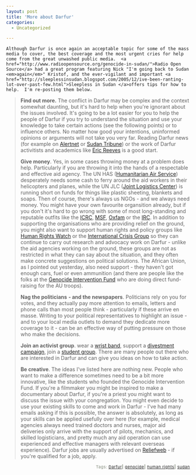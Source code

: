 ```yaml
---
layout: post
title: 'More about Darfur'
categories:
  - Uncategorized

---
```



    Although Darfur is once again an acceptable topic for some of the mass media to cover, the best coverage and the most urgent cries for help come from the great unwashed public media.  <a href="http://www.radioopensource.org/genocide-in-sudan/">Radio Open Source</a> had a great program featuring Nick "I'm going back to Sudan <em>again</em>" Kristof, and the ever-vigilant and important <a href="http://sleeplessinsudan.blogspot.com/2005/12/ive-been-ranting-lot-over-past-few.html">Sleepless in Sudan </a>offers tips for how to help.  I'm re-posting them below.

<blockquote>
<strong>Find out more.</strong> The conflict in Darfur may be complex and the context somewhat daunting, but it's hard to help when you're ignorant about the issues involved. It's going to be a lot easier for you to help the people of Darfur if you try to understand the situation and use your knowledge to take certain actions (see the following points) or to influence others. No matter how good your intentions, uninformed opinions or arguments will not take you very far. Reading Darfur news (for example on <a href="http://www.alertnet.org">Alertnet</a> or <a href="http://www.sudantribune.com">Sudan Tribune</a>) or the work of Darfur activitists and academics like <a href="http://www.sudanreeves.org">Eric Reeves</a> is a good start.

<strong>Give money</strong>. Yes, in some cases throwing money at a problem does help. Particularly if you are throwing it into the hands of a respectable and effective aid agency.
The UN HAS (<a href="http://www.humanitarianinfo.org/darfur/services/UNHAS/index.asp">Humanitarian Air Service</a>) desperately needs some cash to ferry around the aid workers in their helicopters and planes, while the UN JLC (<a href="http://www.unjlc.org">Joint Logistics Center</a>) is running short on funds for things like plastic sheeting, blankets and soaps. Then of course, there's always us NGOs - and we always need money. You might have your own favourite organsition already, but if you don't it's hard to go wrong with some of most long-standing and reputable outfits like the <a href="http://www.icrc.org/">ICRC</a>, <a href="http://www.msf.org">MSF</a>, <a href="http://www.oxfam.org">Oxfam</a> or the <a href="http://www.theirc.org">IRC</a>.
In addition to supporting the organisations who are providing relief on the ground, you might also want to support human rights and policy groups like <a href="http://www.hrw.org/">Human Rights Watch</a> or the <a href="http://www.crisisgroup.org/home/index.cfm?">International Crisis Group</a> so they can continue to carry out research and advocacy work on Darfur - unlike the aid agencies working on the ground, these groups are not as restricted in what they can say about the situation, and they often make concrete suggestions on political solutions.
The African Union, as I pointed out yesterday, also need support - they haven't got enough cars, fuel or even ammunition (and there are people like the folks at the <a href="http://www.genocideinterventionfund.org/">Genocide Intervention Fund</a> who are doing direct fund-raising for the AU troops).

<strong>Nag the politicians</strong> <strong>- and the newspapers</strong>. Politicians rely on you for votes, and they actually pay more attention to emails, letters and phone calls than most people think - particularly if these arrive en masse. Writing to your political representatives to highlight an issue - and to your local media outlets to demand they dedicate more coverage to it - can be an effective way of putting pressure on those who make the decisions.

<strong>Join an activist group</strong>. wear a <a href="https://app.etapestry.com/hosted/SaveDarfurCoalition/Wristbands.html">wrist band</a>, support a <a href="http://www.divestsudan.org/">divestment campaign</a>, join a <a href="http://www.standarfur.org/">student group</a>. There are many people out there who are interested in Darfur and can give you ideas on how to take action.

<strong>Be creative</strong>. The ideas I've listed here are nothing new. People who want to make a difference sometimes need to be a bit more innovative, like the students who founded the Genocide Intervention Fund.
If you're a filmmaker you might be inspired to make a documentary about Darfur, if you're a priest you might want to discuss the issue with your congregation. You might even decide to use your existing skills to come and work in Darfur - I've had many emails asking if this is possible, the answer is absolutely, as long as your skills can be applied usefully over here (for example, medical agencies always need trained doctors and nurses, major aid deliveries only arrive with the support of pilots, mechanics, and skilled logisticians, and pretty much any aid operation can use experienced and effective managers with relevant overseas experience). Darfur jobs are usually advertised on <a href="http://www.reliefweb.org">Reliefweb</a> - if you're qualified for a job, apply.</blockquote>
<p style="text-align:right;font-size:11px;letter-spacing:.05em;color:#808979;">Tags: <a href="http://www.technorati.com/tag/Darfur" rel="tag">Darfur</a><strong>|</strong> <a href="http://www.technorati.com/tag/genocide" rel="tag">genocide</a><strong>|</strong> <a href="http://www.technorati.com/tag/human%20rights" rel="tag">human rights</a><strong>|</strong> <a href="http://www.technorati.com/tag/sudan" rel="tag">sudan</a></p>
  
